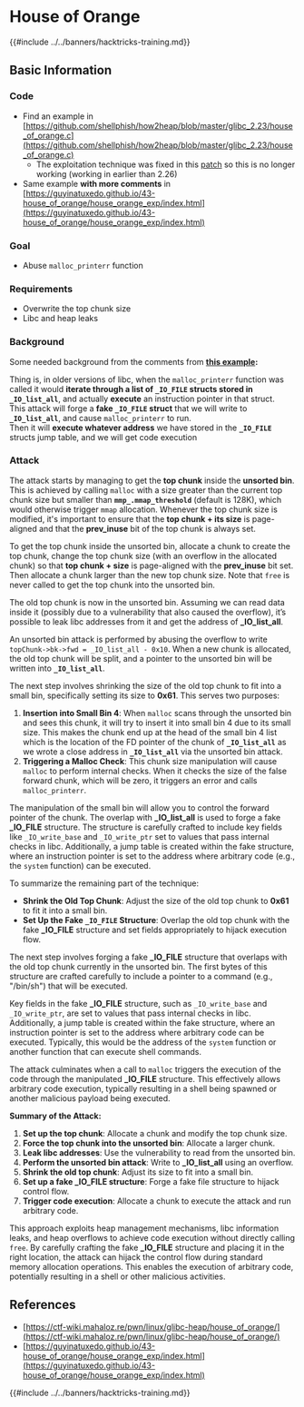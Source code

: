 # House of Orange

{{#include ../../banners/hacktricks-training.md}}

## Basic Information

### Code

- Find an example in [https://github.com/shellphish/how2heap/blob/master/glibc_2.23/house_of_orange.c](https://github.com/shellphish/how2heap/blob/master/glibc_2.23/house_of_orange.c)
  - The exploitation technique was fixed in this [patch](https://sourceware.org/git/?p=glibc.git;a=blobdiff;f=stdlib/abort.c;h=117a507ff88d862445551f2c07abb6e45a716b75;hp=19882f3e3dc1ab830431506329c94dcf1d7cc252;hb=91e7cf982d0104f0e71770f5ae8e3faf352dea9f;hpb=0c25125780083cbba22ed627756548efe282d1a0) so this is no longer working (working in earlier than 2.26)
- Same example **with more comments** in [https://guyinatuxedo.github.io/43-house_of_orange/house_orange_exp/index.html](https://guyinatuxedo.github.io/43-house_of_orange/house_orange_exp/index.html)

### Goal

- Abuse `malloc_printerr` function

### Requirements

- Overwrite the top chunk size
- Libc and heap leaks

### Background

Some needed background from the comments from [**this example**](https://guyinatuxedo.github.io/43-house_of_orange/house_orange_exp/index.html)**:**

Thing is, in older versions of libc, when the `malloc_printerr` function was called it would **iterate through a list of `_IO_FILE` structs stored in `_IO_list_all`**, and actually **execute** an instruction pointer in that struct.\
This attack will forge a **fake `_IO_FILE` struct** that we will write to **`_IO_list_all`**, and cause `malloc_printerr` to run.\
Then it will **execute whatever address** we have stored in the **`_IO_FILE`** structs jump table, and we will get code execution

### Attack

The attack starts by managing to get the **top chunk** inside the **unsorted bin**. This is achieved by calling `malloc` with a size greater than the current top chunk size but smaller than **`mmp_.mmap_threshold`** (default is 128K), which would otherwise trigger `mmap` allocation. Whenever the top chunk size is modified, it's important to ensure that the **top chunk + its size** is page-aligned and that the **prev_inuse** bit of the top chunk is always set.

To get the top chunk inside the unsorted bin, allocate a chunk to create the top chunk, change the top chunk size (with an overflow in the allocated chunk) so that **top chunk + size** is page-aligned with the **prev_inuse** bit set. Then allocate a chunk larger than the new top chunk size. Note that `free` is never called to get the top chunk into the unsorted bin.

The old top chunk is now in the unsorted bin. Assuming we can read data inside it (possibly due to a vulnerability that also caused the overflow), it’s possible to leak libc addresses from it and get the address of **\_IO_list_all**.

An unsorted bin attack is performed by abusing the overflow to write `topChunk->bk->fwd = _IO_list_all - 0x10`. When a new chunk is allocated, the old top chunk will be split, and a pointer to the unsorted bin will be written into **`_IO_list_all`**.

The next step involves shrinking the size of the old top chunk to fit into a small bin, specifically setting its size to **0x61**. This serves two purposes:

1. **Insertion into Small Bin 4**: When `malloc` scans through the unsorted bin and sees this chunk, it will try to insert it into small bin 4 due to its small size. This makes the chunk end up at the head of the small bin 4 list which is the location of the FD pointer of the chunk of **`_IO_list_all`** as we wrote a close address in **`_IO_list_all`** via the unsorted bin attack.
2. **Triggering a Malloc Check**: This chunk size manipulation will cause `malloc` to perform internal checks. When it checks the size of the false forward chunk, which will be zero, it triggers an error and calls `malloc_printerr`.

The manipulation of the small bin will allow you to control the forward pointer of the chunk. The overlap with **\_IO_list_all** is used to forge a fake **\_IO_FILE** structure. The structure is carefully crafted to include key fields like `_IO_write_base` and `_IO_write_ptr` set to values that pass internal checks in libc. Additionally, a jump table is created within the fake structure, where an instruction pointer is set to the address where arbitrary code (e.g., the `system` function) can be executed.

To summarize the remaining part of the technique:

- **Shrink the Old Top Chunk**: Adjust the size of the old top chunk to **0x61** to fit it into a small bin.
- **Set Up the Fake `_IO_FILE` Structure**: Overlap the old top chunk with the fake **\_IO_FILE** structure and set fields appropriately to hijack execution flow.

The next step involves forging a fake **\_IO_FILE** structure that overlaps with the old top chunk currently in the unsorted bin. The first bytes of this structure are crafted carefully to include a pointer to a command (e.g., "/bin/sh") that will be executed.

Key fields in the fake **\_IO_FILE** structure, such as `_IO_write_base` and `_IO_write_ptr`, are set to values that pass internal checks in libc. Additionally, a jump table is created within the fake structure, where an instruction pointer is set to the address where arbitrary code can be executed. Typically, this would be the address of the `system` function or another function that can execute shell commands.

The attack culminates when a call to `malloc` triggers the execution of the code through the manipulated **\_IO_FILE** structure. This effectively allows arbitrary code execution, typically resulting in a shell being spawned or another malicious payload being executed.

**Summary of the Attack:**

1. **Set up the top chunk**: Allocate a chunk and modify the top chunk size.
2. **Force the top chunk into the unsorted bin**: Allocate a larger chunk.
3. **Leak libc addresses**: Use the vulnerability to read from the unsorted bin.
4. **Perform the unsorted bin attack**: Write to **\_IO_list_all** using an overflow.
5. **Shrink the old top chunk**: Adjust its size to fit into a small bin.
6. **Set up a fake \_IO_FILE structure**: Forge a fake file structure to hijack control flow.
7. **Trigger code execution**: Allocate a chunk to execute the attack and run arbitrary code.

This approach exploits heap management mechanisms, libc information leaks, and heap overflows to achieve code execution without directly calling `free`. By carefully crafting the fake **\_IO_FILE** structure and placing it in the right location, the attack can hijack the control flow during standard memory allocation operations. This enables the execution of arbitrary code, potentially resulting in a shell or other malicious activities.

## References

- [https://ctf-wiki.mahaloz.re/pwn/linux/glibc-heap/house_of_orange/](https://ctf-wiki.mahaloz.re/pwn/linux/glibc-heap/house_of_orange/)
- [https://guyinatuxedo.github.io/43-house_of_orange/house_orange_exp/index.html](https://guyinatuxedo.github.io/43-house_of_orange/house_orange_exp/index.html)

{{#include ../../banners/hacktricks-training.md}}
